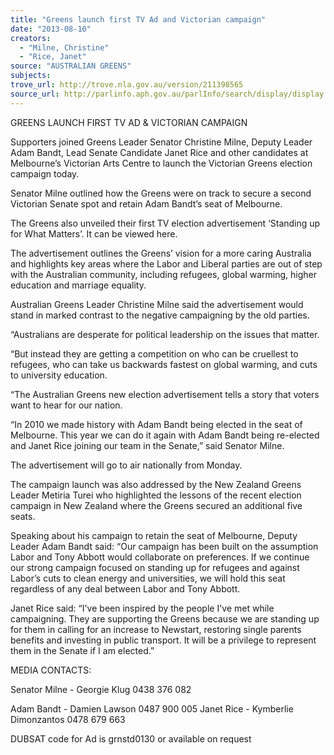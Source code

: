 ```yaml
---
title: "Greens launch first TV Ad and Victorian campaign"
date: "2013-08-10"
creators:
  - "Milne, Christine"
  - "Rice, Janet"
source: "AUSTRALIAN GREENS"
subjects:
trove_url: http://trove.nla.gov.au/version/211398565
source_url: http://parlinfo.aph.gov.au/parlInfo/search/display/display.w3p;query=Id%3A%22media/pressrel/2658104%22
---
```


 GREENS LAUNCH FIRST TV AD & VICTORIAN CAMPAIGN                              

 Supporters joined Greens Leader Senator Christine Milne, Deputy Leader Adam Bandt, Lead Senate  Candidate Janet Rice and other candidates at Melbourne’s Victorian Arts Centre to launch the  Victorian Greens election campaign today.   

 Senator Milne outlined how the Greens were on track to secure a second Victorian Senate spot and  retain Adam Bandt’s seat of Melbourne.   

 The Greens also unveiled their first TV election advertisement ‘Standing up for What Matters’. It can  be viewed here.   

 The advertisement outlines the Greens’ vision for a more caring Australia and highlights key areas  where the Labor and Liberal parties are out of step with the Australian community, including  refugees, global warming, higher education and marriage equality.   

 Australian Greens Leader Christine Milne said the advertisement would stand in marked contrast to  the negative campaigning by the old parties.   

 “Australians are desperate for political leadership on the issues that matter.   

 “But instead they are getting a competition on who can be cruellest to refugees, who can take us  backwards fastest on global warming, and cuts to university education.   

 “The Australian Greens new election advertisement tells a story that voters want to hear for our  nation. 

 “In 2010 we made history with Adam Bandt being elected in the seat of Melbourne. This year we can  do it again with Adam Bandt being re-elected and Janet Rice joining our team in the Senate,” said  Senator Milne. 

 The advertisement will go to air nationally from Monday.    

 The campaign launch was also addressed by the New Zealand Greens Leader Metiria Turei who  highlighted the lessons of the recent election campaign in New Zealand where the Greens secured  an additional five seats.   

 Speaking about his campaign to retain the seat of Melbourne, Deputy Leader Adam Bandt said: “Our  campaign has been built on the assumption Labor and Tony Abbott would collaborate on  preferences. If we continue our strong campaign focused on standing up for refugees and against  Labor’s cuts to clean energy and universities, we will hold this seat regardless of any deal between  Labor and Tony Abbott.   

 Janet Rice said: “I've been inspired by the people I've met while campaigning. They are supporting  the Greens because we are standing up for them in calling for an increase to Newstart, restoring  single parents benefits and investing in public transport. It will be a privilege to represent them in  the Senate if I am elected.”   

 MEDIA CONTACTS:               

 Senator Milne - Georgie Klug 0438 376 082 

 Adam Bandt - Damien Lawson 0487 900 005  Janet Rice - Kymberlie Dimonzantos 0478 679 663   

 DUBSAT code for Ad is grnstd0130 or available on request 


